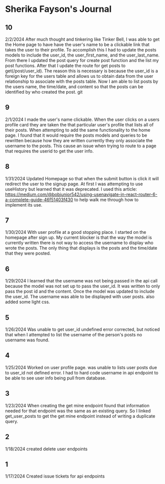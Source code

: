 # Sherika Fayson's Journal

## 10

2/2/2024
After much thought and tinkering like Tinker Bell, I was able to get the Home page to have have the user's name to be a clickable link that takes the user to their profile. To accomplish this I had to update the posts models to include the user_id, the user_first_name, and the user_last_name. From there I updated the post query for create post function and the list my post functions. After that I update the route for get posts to get(/post/user_id). The reason this is necessary is because the user_id is a foreign key for the users table and allows us to obtain data from the user relationship to associate with the posts table. Now I am able to list posts by the users name, the time/date, and content so that the posts can be identified by who created the post.
git 
## 9

2/1/2024
I made the user's name clickable. When the user clicks on a users profile card they are taken the that particular user's profile that lists all of their posts. When attempting to add the same functionality to the home page. I found that it would require the posts models and queries to be rewritten because how they are written currently they only associate the username to the posts. This cause an issue when trying to route to a page that requires the userid to get the user info.

## 8

1/31/2024
Updated Homepage so that when the submit button is click it will redirect the user to the signup page. At first I was attempting to use useHistory but learned that it was deprecated. I used this article: https://medium.com/@bobjunior542/using-usenavigate-in-react-router-6-a-complete-guide-46f51403f430 to help walk me through how to implement its use.

## 7

1/30/2024
With user profile at a good stopping place. I started on the homepage after sign up. My current blocker is that the way the model is currently written there is not way to access the username to display who wrote the posts. The only thing that displays is the posts and the time/date that they were posted.

## 6

1/29/2024
I learned that the username was not being passed in the api call because the model was not set up to pass the user_id. It was written to only pass the post id and the content. Once the model was updated to include the user_id. The username was able to be displayed with user posts. also added some light css.

## 5

1/26/2024
Was unable to get user_id undefined error corrected, but noticed that when I attempted to list the username of the person's posts no username was found.

## 4

1/25/2024
Worked on user profile page. was unable to lists user posts due to user_id not defined error. I had to hard code username in api endpoint to be able to see user info being pull from database.

## 3

1/23/2024
When creating the get mine endpoint found that information needed for that endpoint was the same as an existing query. So I linked get_user_posts to get the get mine endpoint instead of writing a duplicate query.

## 2

1/18/2024
created delete user endpoints

## 1

1/17/2024
Created issue tickets for api endpoints
